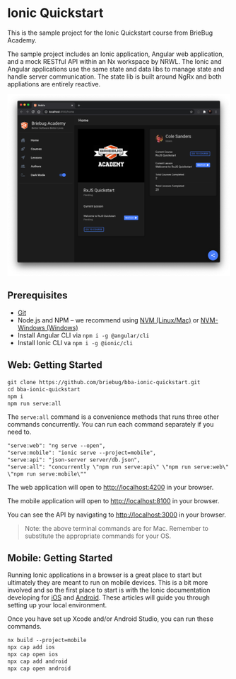 # Ionic Quickstart

This is the sample project for the Ionic Quickstart course from BrieBug Academy. 

The sample project includes an Ionic application, Angular web application, and a mock RESTful API  within an Nx workspace by NRWL. The Ionic and Angular applications use the same state and data libs to manage state and handle server communication. The state lib is built around NgRx and both appliations are entirely reactive. 

<p align="center"><img src="apps/mobile/src/assets/screenshots/bba-ionic-screenshot.png" alt="Ionic Quickstart"/></p>

## Prerequisites
- [Git](https://git-scm.com/book/en/v2/Getting-Started-Installing-Git)
- Node.js and NPM – we recommend using [NVM (Linux/Mac)](https://github.com/creationix/nvm) or [NVM-Windows (Windows)](https://github.com/coreybutler/nvm-windows)
- Install Angular CLI via `npm i -g @angular/cli`
- Install Ionic CLI va `npm i -g @ionic/cli`

## Web: Getting Started

```
git clone https://github.com/briebug/bba-ionic-quickstart.git
cd bba-ionic-quickstart
npm i
npm run serve:all
```

The `serve:all` command is a convenience methods that runs three other commands concurrently. You can run each command separately if you need to. 

```
"serve:web": "ng serve --open",
"serve:mobile": "ionic serve --project=mobile",
"serve:api": "json-server server/db.json",
"serve:all": "concurrently \"npm run serve:api\" \"npm run serve:web\" \"npm run serve:mobile\""
```

The web application will open to [http://localhost:4200](http://localhost:4200) in your browser.

The mobile application will open to [http://localhost:8100](http://localhost:8100) in your browser.

You can see the API by navigating to [http://localhost:3000](http://localhost:3000) in your browser.

> Note: the above terminal commands are for Mac. Remember to substitute the appropriate commands for your OS.

## Mobile: Getting Started

Running Ionic applications in a browser is a great place to start but ultimately they are meant to run on mobile devices. This is a bit more involved and so the first place to start is with the Ionic documentation developing for [iOS](https://ionicframework.com/docs/developing/ios) and [Android](https://ionicframework.com/docs/developing/android). These articles will guide you through setting up your local environment.

Once you have set up Xcode and/or Android Studio, you can run these commands.

```
nx build --project=mobile
npx cap add ios
npx cap open ios
npx cap add android
npx cap open android
```
